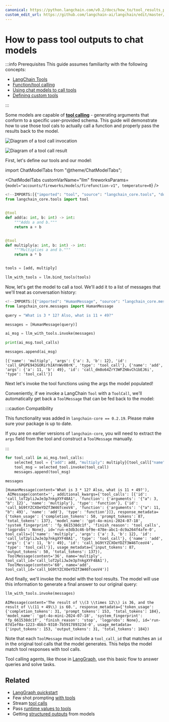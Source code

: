 ```yaml
---
canonical: https://python.langchain.com/v0.2/docs/how_to/tool_results_pass_to_model/
custom_edit_url: https://github.com/langchain-ai/langchain/edit/master/docs/docs/how_to/tool_results_pass_to_model.ipynb
---
```


# How to pass tool outputs to chat models

:::info Prerequisites
This guide assumes familiarity with the following concepts:

- [LangChain Tools](/docs/concepts/#tools)
- [Function/tool calling](/docs/concepts/#functiontool-calling)
- [Using chat models to call tools](/docs/how_to/tool_calling)
- [Defining custom tools](/docs/how_to/custom_tools/)

:::

Some models are capable of [**tool calling**](/docs/concepts/#functiontool-calling) - generating arguments that conform to a specific user-provided schema. This guide will demonstrate how to use those tool cals to actually call a function and properly pass the results back to the model.

![Diagram of a tool call invocation](/img/tool_invocation.png)

![Diagram of a tool call result](/img/tool_results.png)

First, let's define our tools and our model:

import ChatModelTabs from "@theme/ChatModelTabs";

<ChatModelTabs
  customVarName="llm"
  fireworksParams={`model="accounts/fireworks/models/firefunction-v1", temperature=0`}
/>


```python
<!--IMPORTS:[{"imported": "tool", "source": "langchain_core.tools", "docs": "https://api.python.langchain.com/en/latest/tools/langchain_core.tools.convert.tool.html", "title": "How to pass tool outputs to chat models"}]-->
from langchain_core.tools import tool


@tool
def add(a: int, b: int) -> int:
    """Adds a and b."""
    return a + b


@tool
def multiply(a: int, b: int) -> int:
    """Multiplies a and b."""
    return a * b


tools = [add, multiply]

llm_with_tools = llm.bind_tools(tools)
```

Now, let's get the model to call a tool. We'll add it to a list of messages that we'll treat as conversation history:


```python
<!--IMPORTS:[{"imported": "HumanMessage", "source": "langchain_core.messages", "docs": "https://api.python.langchain.com/en/latest/messages/langchain_core.messages.human.HumanMessage.html", "title": "How to pass tool outputs to chat models"}]-->
from langchain_core.messages import HumanMessage

query = "What is 3 * 12? Also, what is 11 + 49?"

messages = [HumanMessage(query)]

ai_msg = llm_with_tools.invoke(messages)

print(ai_msg.tool_calls)

messages.append(ai_msg)
```
```output
[{'name': 'multiply', 'args': {'a': 3, 'b': 12}, 'id': 'call_GPGPE943GORirhIAYnWv00rK', 'type': 'tool_call'}, {'name': 'add', 'args': {'a': 11, 'b': 49}, 'id': 'call_dm8o64ZrY3WFZHAvCh1bEJ6i', 'type': 'tool_call'}]
```
Next let's invoke the tool functions using the args the model populated!

Conveniently, if we invoke a LangChain `Tool` with a `ToolCall`, we'll automatically get back a `ToolMessage` that can be fed back to the model:

:::caution Compatibility

This functionality was added in `langchain-core == 0.2.19`. Please make sure your package is up to date.

If you are on earlier versions of `langchain-core`, you will need to extract the `args` field from the tool and construct a `ToolMessage` manually.

:::


```python
for tool_call in ai_msg.tool_calls:
    selected_tool = {"add": add, "multiply": multiply}[tool_call["name"].lower()]
    tool_msg = selected_tool.invoke(tool_call)
    messages.append(tool_msg)

messages
```



```output
[HumanMessage(content='What is 3 * 12? Also, what is 11 + 49?'),
 AIMessage(content='', additional_kwargs={'tool_calls': [{'id': 'call_loT2pliJwJe3p7nkgXYF48A1', 'function': {'arguments': '{"a": 3, "b": 12}', 'name': 'multiply'}, 'type': 'function'}, {'id': 'call_bG9tYZCXOeYDZf3W46TceoV4', 'function': {'arguments': '{"a": 11, "b": 49}', 'name': 'add'}, 'type': 'function'}]}, response_metadata={'token_usage': {'completion_tokens': 50, 'prompt_tokens': 87, 'total_tokens': 137}, 'model_name': 'gpt-4o-mini-2024-07-18', 'system_fingerprint': 'fp_661538dc1f', 'finish_reason': 'tool_calls', 'logprobs': None}, id='run-e3db3c46-bf9e-478e-abc1-dc9a264f4afe-0', tool_calls=[{'name': 'multiply', 'args': {'a': 3, 'b': 12}, 'id': 'call_loT2pliJwJe3p7nkgXYF48A1', 'type': 'tool_call'}, {'name': 'add', 'args': {'a': 11, 'b': 49}, 'id': 'call_bG9tYZCXOeYDZf3W46TceoV4', 'type': 'tool_call'}], usage_metadata={'input_tokens': 87, 'output_tokens': 50, 'total_tokens': 137}),
 ToolMessage(content='36', name='multiply', tool_call_id='call_loT2pliJwJe3p7nkgXYF48A1'),
 ToolMessage(content='60', name='add', tool_call_id='call_bG9tYZCXOeYDZf3W46TceoV4')]
```


And finally, we'll invoke the model with the tool results. The model will use this information to generate a final answer to our original query:


```python
llm_with_tools.invoke(messages)
```



```output
AIMessage(content='The result of \\(3 \\times 12\\) is 36, and the result of \\(11 + 49\\) is 60.', response_metadata={'token_usage': {'completion_tokens': 31, 'prompt_tokens': 153, 'total_tokens': 184}, 'model_name': 'gpt-4o-mini-2024-07-18', 'system_fingerprint': 'fp_661538dc1f', 'finish_reason': 'stop', 'logprobs': None}, id='run-87d1ef0a-1223-4bb3-9310-7b591789323d-0', usage_metadata={'input_tokens': 153, 'output_tokens': 31, 'total_tokens': 184})
```


Note that each `ToolMessage` must include a `tool_call_id` that matches an `id` in the original tool calls that the model generates. This helps the model match tool responses with tool calls.

Tool calling agents, like those in [LangGraph](https://langchain-ai.github.io/langgraph/tutorials/introduction/), use this basic flow to answer queries and solve tasks.

## Related

- [LangGraph quickstart](https://langchain-ai.github.io/langgraph/tutorials/introduction/)
- Few shot prompting [with tools](/docs/how_to/tools_few_shot/)
- Stream [tool calls](/docs/how_to/tool_streaming/)
- Pass [runtime values to tools](/docs/how_to/tool_runtime)
- Getting [structured outputs](/docs/how_to/structured_output/) from models